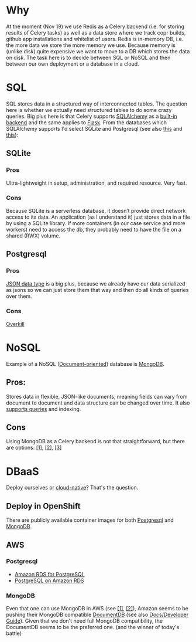 # Why

At the moment (Nov 19) we use Redis as a Celery backend (i.e. for storing results of Celery tasks) as well as a data store where we track copr builds, github app installations and whitelist of users.
Redis is in-memory DB, i.e. the more data we store the more memory we use.
Because memory is (unlike disk) quite expensive we want to move to a DB which stores the data on disk.
The task here is to decide between SQL or NoSQL and then between our own deployment or a database in a cloud.

# SQL

SQL stores data in a structured way of interconnected tables.
The question here is whether we actually need structured tables to do some crazy queries.
Big plus here is that Celery supports [SQLAlchemy](https://www.sqlalchemy.org) as a [built-in backend](https://docs.celeryproject.org/en/latest/getting-started/first-steps-with-celery.html#keeping-results) and the same applies to [Flask](https://github.com/pallets/flask-sqlalchemy).
From the databases which SQLAlchemy supports I'd select SQLite and Postgresql (see also [this](https://tableplus.com/blog/2018/08/sqlite-vs-postgresql-which-database-to-use-and-why.html) and [this](https://www.digitalocean.com/community/tutorials/sqlite-vs-mysql-vs-postgresql-a-comparison-of-relational-database-management-systems)):

## SQLite

### Pros
Ultra-lightweight in setup, administration, and required resource. Very fast.

### Cons
Because SQLite is a serverless database, it doesn’t provide direct network access to its data. An application (as I understand it) just stores data in a file by using a SQLite library. If more containers (in our case service and more workers) need to access the db, they probably need to have the file on a shared (RWX) volume.

## Postgresql

### Pros
[JSON data type](http://www.postgresqltutorial.com/postgresql-json) is a big plus, because we already have our data serialized as jsons so we can just store them that way and then do all kinds of queries over them.

### Cons
[Overkill](https://www.digitalocean.com/community/tutorials/sqlite-vs-mysql-vs-postgresql-a-comparison-of-relational-database-management-systems#when-not-to-use-postgresql)


# NoSQL

Example of a NoSQL ([Document-oriented](https://www.digitalocean.com/community/tutorials/a-comparison-of-nosql-database-management-systems-and-models#document-oriented-databases)) database is [MongoDB](https://www.mongodb.com/what-is-mongodb).

## Pros:
Stores data in flexible, JSON-like documents, meaning fields can vary from document to document and data structure can be changed over time. It also [supports queries](https://www.tutorialspoint.com/mongodb/mongodb_query_document.htm) and indexing.

## Cons
Using MongoDB as a Celery backend is not that straightforward, but there are options: [[1]](http://docs.celeryproject.org/en/latest/_modules/celery/backends/mongodb.html), [[2]](https://stackoverflow.com/questions/15740755/working-example-of-celery-with-mongo-db), [[3]](https://stackoverflow.com/questions/53017827/example-celery-v4-2-with-mongodb-results-backend)

# DBaaS

Deploy ourselves or [cloud-native](https://en.wikipedia.org/wiki/Cloud_database)? That's the question.

## Deploy in OpenShift

There are publicly available container images for both [Postgresql](https://docs.openshift.com/container-platform/3.11/using_images/db_images/postgresql.html) and [MongoDB](https://docs.openshift.com/container-platform/3.11/using_images/db_images/mongodb.html).

## AWS

### Postgresql

- [Amazon RDS for PostgreSQL](https://aws.amazon.com/rds/postgresql)
- [PostgreSQL on Amazon RDS](https://docs.aws.amazon.com/AmazonRDS/latest/UserGuide/CHAP_PostgreSQL.html)

### MongoDB

Even that one can use MongoDB in AWS (see [[1]](https://docs.aws.amazon.com/quickstart/latest/mongodb/welcome.html), [[2]](https://aws.amazon.com/quickstart/architecture/mongodb)), Amazon seems to be pushing their MongoDB compatible [DocumentDB](https://aws.amazon.com/documentdb) (see also [Docs/Developer Guide](https://docs.aws.amazon.com/documentdb/latest/developerguide)).
Given that we don't need full MongoDB compatibility, the DocumentDB seems to be the preferred one. (and the winner of today's battle)
